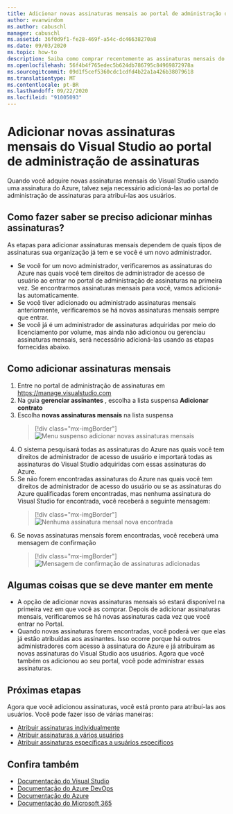 ```yaml
---
title: Adicionar novas assinaturas mensais ao portal de administração de assinaturas | Microsoft Docs
author: evanwindom
ms.author: cabuschl
manager: cabuschl
ms.assetid: 36f0d9f1-fe28-469f-a54c-dc46638270a8
ms.date: 09/03/2020
ms.topic: how-to
description: Saiba como comprar recentemente as assinaturas mensais do Visual Studio para o portal de administração de assinaturas
ms.openlocfilehash: 56f4b4f765edec5b624db786795c84969872978a
ms.sourcegitcommit: 09d1f5cef5360cdc1cdfd4b22a1a426b38079618
ms.translationtype: MT
ms.contentlocale: pt-BR
ms.lasthandoff: 09/22/2020
ms.locfileid: "91005093"
---
```

# <a name="add-new-monthly-visual-studio-subscriptions-to-the-subscriptions-administration-portal"></a>Adicionar novas assinaturas mensais do Visual Studio ao portal de administração de assinaturas
Quando você adquire novas assinaturas mensais do Visual Studio usando uma assinatura do Azure, talvez seja necessário adicioná-las ao portal de administração de assinaturas para atribuí-las aos usuários.  

## <a name="how-do-i-know-if-i-need-to-add-my-subscriptions"></a>Como fazer saber se preciso adicionar minhas assinaturas?
As etapas para adicionar assinaturas mensais dependem de quais tipos de assinaturas sua organização já tem e se você é um novo administrador.
- Se você for um novo administrador, verificaremos as assinaturas do Azure nas quais você tem direitos de administrador de acesso de usuário ao entrar no portal de administração de assinaturas na primeira vez.  Se encontrarmos assinaturas mensais para você, vamos adicioná-las automaticamente. 
- Se você tiver adicionado ou administrado assinaturas mensais anteriormente, verificaremos se há novas assinaturas mensais sempre que entrar. 
- Se você já é um administrador de assinaturas adquiridas por meio do licenciamento por volume, mas ainda não adicionou ou gerenciau assinaturas mensais, será necessário adicioná-las usando as etapas fornecidas abaixo.

## <a name="how-to-add-monthly-subscriptions"></a>Como adicionar assinaturas mensais
1. Entre no portal de administração de assinaturas em <https://manage.visualstudio.com>
1. Na guia **gerenciar assinantes** , escolha a lista suspensa **Adicionar contrato** 
1. Escolha **novas assinaturas mensais** na lista suspensa
   > [!div class="mx-imgBorder"]
   > ![Menu suspenso adicionar novas assinaturas mensais](_img/add-monthly-subs/add-subs-drop-down.png "Escolha ' Adicionar contrato ' e ' novas assinaturas mensais.")
1. O sistema pesquisará todas as assinaturas do Azure nas quais você tem direitos de administrador de acesso de usuário e importará todas as assinaturas do Visual Studio adquiridas com essas assinaturas do Azure.
1. Se não forem encontradas assinaturas do Azure nas quais você tem direitos de administrador de acesso do usuário ou se as assinaturas do Azure qualificadas forem encontradas, mas nenhuma assinatura do Visual Studio for encontrada, você receberá a seguinte mensagem:
   > [!div class="mx-imgBorder"]
   > ![Nenhuma assinatura mensal nova encontrada](_img/add-monthly-subs/no-subs-found.png "Mensagem de erro indicando que não há nenhuma assinatura do Azure ou assinaturas do Visual Studio disponíveis para você.")
1. Se novas assinaturas mensais forem encontradas, você receberá uma mensagem de confirmação
   > [!div class="mx-imgBorder"]
   > ![Mensagem de confirmação de assinaturas adicionadas](_img/add-monthly-subs/subs-added-confirmation.png "Uma mensagem de confirmação exibirá as assinaturas que você adicionou.")

## <a name="things-to-keep-in-mind"></a>Algumas coisas que se deve manter em mente
- A opção de adicionar novas assinaturas mensais só estará disponível na primeira vez em que você as comprar.  Depois de adicionar assinaturas mensais, verificaremos se há novas assinaturas cada vez que você entrar no Portal. 
- Quando novas assinaturas forem encontradas, você poderá ver que elas já estão atribuídas aos assinantes.  Isso ocorre porque há outros administradores com acesso à assinatura do Azure e já atribuiram as novas assinaturas do Visual Studio aos usuários.  Agora que você também os adicionou ao seu portal, você pode administrar essas assinaturas. 

## <a name="next-steps"></a>Próximas etapas
Agora que você adicionou assinaturas, você está pronto para atribuí-las aos usuários.  Você pode fazer isso de várias maneiras:
- [Atribuir assinaturas individualmente](assign-license.md)
- [Atribuir assinaturas a vários usuários](assign-license-bulk.md)
- [Atribuir assinaturas específicas a usuários específicos](assign-guid.md)

## <a name="see-also"></a>Confira também
- [Documentação do Visual Studio](/visualstudio/)
- [Documentação do Azure DevOps](/azure/devops/)
- [Documentação do Azure](/azure/)
- [Documentação do Microsoft 365](/microsoft-365/)